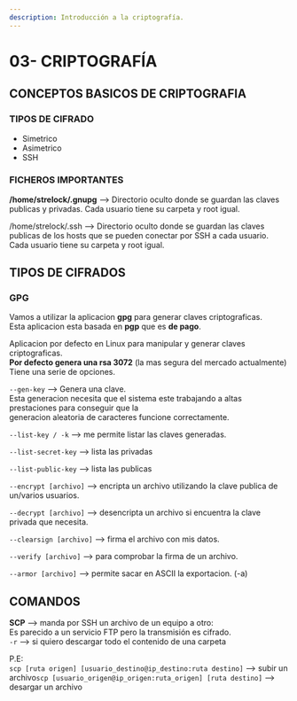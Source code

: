 ```yaml
---
description: Introducción a la criptografía.
---
```


# 03- CRIPTOGRAFÍA

## CONCEPTOS BASICOS DE CRIPTOGRAFIA

### TIPOS DE CIFRADO

* Simetrico
* Asimetrico
* SSH

### FICHEROS IMPORTANTES

**/home/strelock/.gnupg** --&gt; Directorio oculto donde se guardan las claves publicas y privadas. Cada usuario tiene su carpeta y root igual.

/home/strelock/.ssh --&gt; Directorio oculto donde se guardan las claves publicas de los hosts que se pueden conectar por SSH a cada usuario. Cada usuario tiene su carpeta y root igual.

## TIPOS DE CIFRADOS

### GPG

Vamos a utilizar la aplicacion **gpg** para generar claves criptograficas.  
Esta aplicacion esta basada en **pgp** que es **de pago**.

Aplicacion por defecto en Linux para manipular y generar claves criptograficas.  
**Por defecto genera una rsa 3072** \(la mas segura del mercado actualmente\)  
Tiene una serie de opciones.

`--gen-key` --&gt; Genera una clave.  
Esta generacion necesita que el sistema este trabajando a altas prestaciones para conseguir que la  
generacion aleatoria de caracteres funcione correctamente.

`--list-key / -k` --&gt; me permite listar las claves generadas.

`--list-secret-key` --&gt; lista las privadas

`--list-public-key` --&gt; lista las publicas

`--encrypt [archivo]` --&gt; encripta un archivo utilizando la clave publica de un/varios usuarios.

`--decrypt [archivo]` --&gt; desencripta un archivo si encuentra la clave privada que necesita.

`--clearsign [archivo]` --&gt; firma el archivo con mis datos.

`--verify [archivo]` --&gt; para comprobar la firma de un archivo.

`--armor [archivo]` --&gt; permite sacar en ASCII la exportacion. \(-a\)

## COMANDOS

**SCP** --&gt; manda por SSH un archivo de un equipo a otro:  
Es parecido a un servicio FTP pero la transmisión es cifrado.  
`-r` --&gt; si quiero descargar todo el contenido de una carpeta

P.E:  
`scp [ruta origen] [usuario_destino@ip_destino:ruta destino]` --&gt; subir un archivo`scp [usuario_origen@ip_origen:ruta_origen] [ruta destino]` --&gt; desargar un archivo

